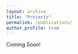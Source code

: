 ```yaml
---
layout: archive
title: "Projects"
permalink: /publications/
author_profile: true
---
```

Coming Soon!
